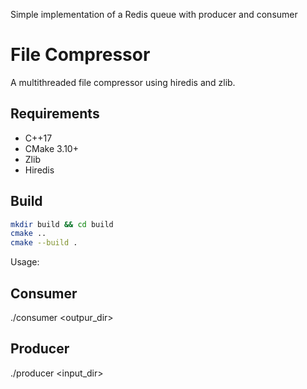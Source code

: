 Simple implementation of a Redis queue with producer and consumer

# File Compressor

A multithreaded file compressor using hiredis and zlib.

## Requirements
- C++17
- CMake 3.10+
- Zlib
- Hiredis

## Build
```bash
mkdir build && cd build
cmake ..
cmake --build .
```

Usage:

## Consumer
./consumer <outpur_dir>

## Producer
./producer <input_dir>
